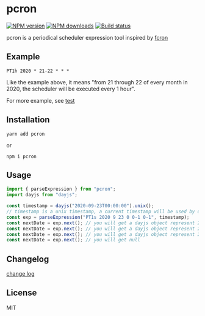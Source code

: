 # pcron

[![NPM version][npm-image]][npm-url]
[![NPM downloads][downloads-image]][downloads-url]
[![Build status][travis-image]][travis-url]

pcron is a periodical scheduler expression tool inspired by [fcron](http://fcron.free.fr/)

## Example

```
PT1h 2020 * 21-22 * * *
```

Like the example above, it means "from 21 through 22 of every month in 2020, the scheduler will be executed every 1 hour".

For more example, see [test](./test/index.test.ts)

## Installation

```
yarn add pcron
```

or

```
npm i pcron
```

## Usage

```ts
import { parseExpression } from "pcron";
import dayjs from "dayjs";

const timestamp = dayjs("2020-09-23T00:00:00").unix();
// timestamp is a unix timestamp, a current timestamp will be used by default if you omit this parameter
const exp = parseExpression("PT1s 2020 9 23 0 0-1 0-1", timestamp);
const nextDate = exp.next(); // you will get a dayjs object represent 2020-09-23T00:00:01
const nextDate = exp.next(); // you will get a dayjs object represent 2020-09-23T00:01:00
const nextDate = exp.next(); // you will get a dayjs object represent 2020-09-23T00:01:01
const nextDate = exp.next(); // you will get null
```

## Changelog

[change log](./CHANGELOG)

## License

MIT

[npm-image]: https://img.shields.io/npm/v/pcron.svg?style=flat
[npm-url]: https://npmjs.org/package/pcron
[downloads-image]: https://img.shields.io/npm/dm/pcron.svg?style=flat
[downloads-url]: https://npmjs.org/package/pcron
[travis-image]: https://img.shields.io/travis/duxiaofeng-github/pcron.svg?style=flat
[travis-url]: https://travis-ci.org/duxiaofeng-github/pcron
